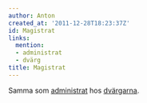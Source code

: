 ```yaml
---
author: Anton
created_at: '2011-12-28T18:23:37Z'
id: Magistrat
links:
  mention:
  - administrat
  - dvärg
title: Magistrat
---
```


Samma som [administrat] hos [dvärgarna].

  [administrat]: administrat
  [dvärgarna]: dvärg
